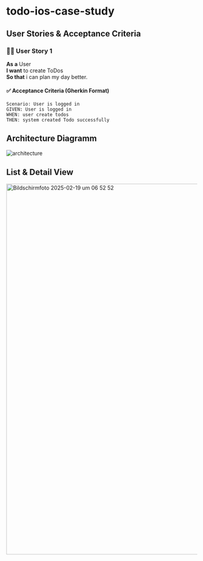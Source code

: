 # todo-ios-case-study

## User Stories & Acceptance Criteria

### 🧑‍💻 User Story 1
**As a** User  
**I want** to create ToDos  
**So that** i can plan my day better.  

#### ✅ Acceptance Criteria (Gherkin Format)
```gherkin
Scenario: User is logged in
GIVEN: User is logged in
WHEN: user create todos
THEN: system created Todo successfully
```

## Architecture Diagramm
![architecture](https://github.com/user-attachments/assets/63c70dda-2559-4023-a958-9eefa4430740)



## List & Detail View

<img width="977" alt="Bildschirmfoto 2025-02-19 um 06 52 52" src="https://github.com/user-attachments/assets/a67f51c4-d861-4ae0-a4a1-dfea74ed61c3" />

